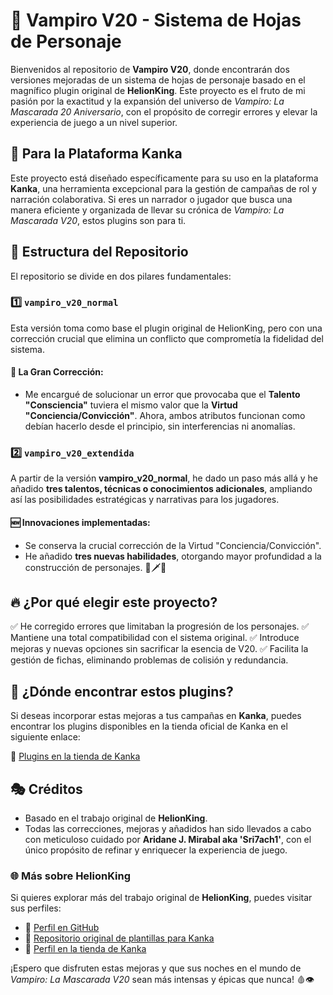# 🦇 Vampiro V20 - Sistema de Hojas de Personaje

Bienvenidos al repositorio de **Vampiro V20**, donde encontrarán dos versiones mejoradas de un sistema de hojas de personaje basado en el magnífico plugin original de **HelionKing**. Este proyecto es el fruto de mi pasión por la exactitud y la expansión del universo de *Vampiro: La Mascarada 20 Aniversario*, con el propósito de corregir errores y elevar la experiencia de juego a un nivel superior.

## 🏰 Para la Plataforma Kanka
Este proyecto está diseñado específicamente para su uso en la plataforma **Kanka**, una herramienta excepcional para la gestión de campañas de rol y narración colaborativa. Si eres un narrador o jugador que busca una manera eficiente y organizada de llevar su crónica de *Vampiro: La Mascarada V20*, estos plugins son para ti.

## 📂 Estructura del Repositorio

El repositorio se divide en dos pilares fundamentales:

### 1️⃣ `vampiro_v20_normal`
Esta versión toma como base el plugin original de HelionKing, pero con una corrección crucial que elimina un conflicto que comprometía la fidelidad del sistema.

#### 🔧 La Gran Corrección:
- Me encargué de solucionar un error que provocaba que el **Talento "Consciencia"** tuviera el mismo valor que la **Virtud "Conciencia/Convicción"**. Ahora, ambos atributos funcionan como debían hacerlo desde el principio, sin interferencias ni anomalías.

### 2️⃣ `vampiro_v20_extendida`
A partir de la versión **vampiro_v20_normal**, he dado un paso más allá y he añadido **tres talentos, técnicas o conocimientos adicionales**, ampliando así las posibilidades estratégicas y narrativas para los jugadores.

#### 🆕 Innovaciones implementadas:
- Se conserva la crucial corrección de la Virtud "Conciencia/Convicción".
- He añadido **tres nuevas habilidades**, otorgando mayor profundidad a la construcción de personajes. 📖🗡️🧠

## 🔥 ¿Por qué elegir este proyecto?
✅ He corregido errores que limitaban la progresión de los personajes.
✅ Mantiene una total compatibilidad con el sistema original.
✅ Introduce mejoras y nuevas opciones sin sacrificar la esencia de V20.
✅ Facilita la gestión de fichas, eliminando problemas de colisión y redundancia.

## 🛒 ¿Dónde encontrar estos plugins?
Si deseas incorporar estas mejoras a tus campañas en **Kanka**, puedes encontrar los plugins disponibles en la tienda oficial de Kanka en el siguiente enlace:

🔗 [Plugins en la tienda de Kanka](https://marketplace.kanka.io/profiles/290093)

## 🎭 Créditos
- Basado en el trabajo original de **HelionKing**.
- Todas las correcciones, mejoras y añadidos han sido llevados a cabo con meticuloso cuidado por **Aridane J. Mirabal aka 'Sri7ach1'**, con el único propósito de refinar y enriquecer la experiencia de juego.

### 🌐 Más sobre HelionKing
Si quieres explorar más del trabajo original de **HelionKing**, puedes visitar sus perfiles:
- 🔗 [Perfil en GitHub](https://github.com/helionking)
- 📜 [Repositorio original de plantillas para Kanka](https://github.com/helionking/kanka-templates)
- 🏪 [Perfil en la tienda de Kanka](https://marketplace.kanka.io/profiles/1787)

¡Espero que disfruten estas mejoras y que sus noches en el mundo de *Vampiro: La Mascarada V20* sean más intensas y épicas que nunca! 🩸👁️
